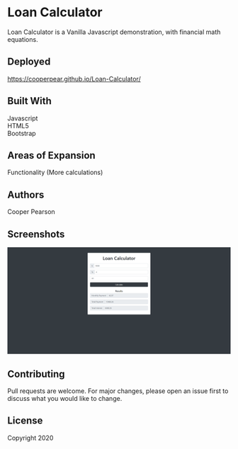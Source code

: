 # Loan Calculator
Loan Calculator is a Vanilla Javascript demonstration, with financial math equations. 

## Deployed
https://cooperpear.github.io/Loan-Calculator/

## Built With
Javascript<br>
HTML5<br>
Bootstrap<br>

## Areas of Expansion
Functionality (More calculations)

## Authors
Cooper Pearson

## Screenshots
![Home](https://github.com/cooperpear/Loan-Calculator/blob/master/Loan-Calculator.png?raw=true "Home")

## Contributing
Pull requests are welcome. For major changes, please open an issue first to discuss what you would like to change.

## License
Copyright 2020